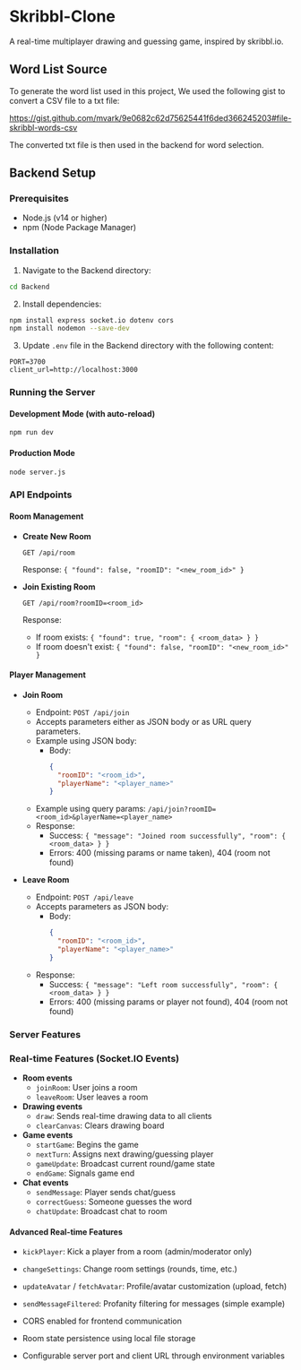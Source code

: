 # Skribbl-Clone

A real-time multiplayer drawing and guessing game, inspired by skribbl.io.

## Word List Source

To generate the word list used in this project, We used the following gist to convert a CSV file to a txt file:

https://gist.github.com/mvark/9e0682c62d75625441f6ded366245203#file-skribbl-words-csv

The converted txt file is then used in the backend for word selection.

## Backend Setup

### Prerequisites
- Node.js (v14 or higher)
- npm (Node Package Manager)

### Installation

1. Navigate to the Backend directory:
```bash
cd Backend
```

2. Install dependencies:
```bash
npm install express socket.io dotenv cors
npm install nodemon --save-dev
```

3. Update `.env` file in the Backend directory with the following content:
```env
PORT=3700
client_url=http://localhost:3000
```

### Running the Server

#### Development Mode (with auto-reload)
```bash
npm run dev
```

#### Production Mode
```bash
node server.js
```

### API Endpoints

#### Room Management
- **Create New Room**
  ```
  GET /api/room
  ```
  Response: `{ "found": false, "roomID": "<new_room_id>" }`

- **Join Existing Room**
  ```
  GET /api/room?roomID=<room_id>
  ```
  Response: 
  - If room exists: `{ "found": true, "room": { <room_data> } }`
  - If room doesn't exist: `{ "found": false, "roomID": "<new_room_id>" }`

#### Player Management

- **Join Room**
  - Endpoint: `POST /api/join`
  - Accepts parameters either as JSON body or as URL query parameters.
  - Example using JSON body:
    - Body:
      ```json
      {
        "roomID": "<room_id>",
        "playerName": "<player_name>"
      }
      ```
  - Example using query params:
    `/api/join?roomID=<room_id>&playerName=<player_name>`
  - Response:
    - Success: `{ "message": "Joined room successfully", "room": { <room_data> } }`
    - Errors: 400 (missing params or name taken), 404 (room not found)

- **Leave Room**
  - Endpoint: `POST /api/leave`
  - Accepts parameters as JSON body:
    - Body:
      ```json
      {
        "roomID": "<room_id>",
        "playerName": "<player_name>"
      }
      ```
  - Response:
    - Success: `{ "message": "Left room successfully", "room": { <room_data> } }`
    - Errors: 400 (missing params or player not found), 404 (room not found)

### Server Features

### Real-time Features (Socket.IO Events)

- **Room events**
  - `joinRoom`: User joins a room
  - `leaveRoom`: User leaves a room
- **Drawing events**
  - `draw`: Sends real-time drawing data to all clients
  - `clearCanvas`: Clears drawing board
- **Game events**
  - `startGame`: Begins the game
  - `nextTurn`: Assigns next drawing/guessing player
  - `gameUpdate`: Broadcast current round/game state
  - `endGame`: Signals game end
- **Chat events**
  - `sendMessage`: Player sends chat/guess
  - `correctGuess`: Someone guesses the word
  - `chatUpdate`: Broadcast chat to room

#### Advanced Real-time Features
- `kickPlayer`: Kick a player from a room (admin/moderator only)
- `changeSettings`: Change room settings (rounds, time, etc.)
- `updateAvatar` / `fetchAvatar`: Profile/avatar customization (upload, fetch)
- `sendMessageFiltered`: Profanity filtering for messages (simple example)

- CORS enabled for frontend communication
- Room state persistence using local file storage
- Configurable server port and client URL through environment variables

